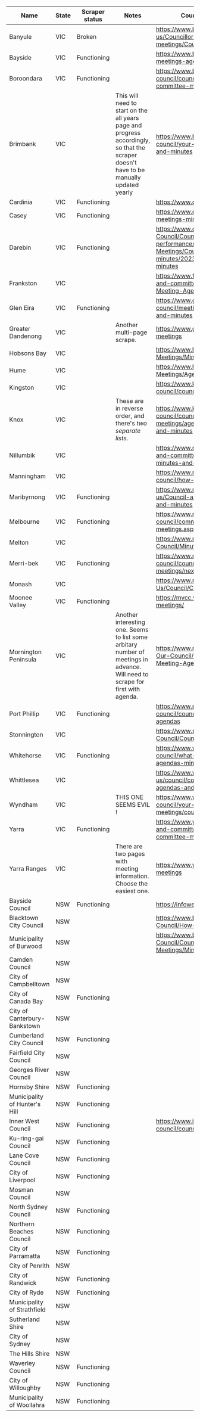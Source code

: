 | Name                          | State | Scraper status | Notes                                                                                                                                  | Council Meeting Agenda Page Link                                                                                                                                                                    | Slug                 |
| ----------------------------- | ----- | -------------- | -------------------------------------------------------------------------------------------------------------------------------------- | --------------------------------------------------------------------------------------------------------------------------------------------------------------------------------------------------- | -------------------- |
| Banyule                       | VIC   | Broken         |                                                                                                                                        | https://www.banyule.vic.gov.au/About-us/Councillors-and-Council-meetings/Council-meetings/Council-meeting-agendas-and-minutes                                                                       | banyule              |
| Bayside                       | VIC   | Functioning    |                                                                                                                                        | https://www.bayside.vic.gov.au/council/council-meetings-agendas-and-minutes                                                                                                                         | bayside_vic          |
| Boroondara                    | VIC   | Functioning    |                                                                                                                                        | https://www.boroondara.vic.gov.au/about-council/councillors-and-meetings/council-and-committee-meetings                                                                                             | boroondara           |
| Brimbank                      | VIC   |                | This will need to start on the all years page and progress accordingly, so that the scraper doesn't have to be manually updated yearly | https://www.brimbank.vic.gov.au/about-council/your-council/council-meetings/agendas-and-minutes                                                                                                     | brimbank             |
| Cardinia                      | VIC   | Functioning    |                                                                                                                                        | https://www.cardinia.vic.gov.au/meetings                                                                                                                                                            | cardinia             |
| Casey                         | VIC   | Functioning    |                                                                                                                                        | https://www.casey.vic.gov.au/access-past-meetings-minutes-agendas                                                                                                                                   | casey                |
| Darebin                       | VIC   | Functioning    |                                                                                                                                        | https://www.darebin.vic.gov.au/About-Council/Council-structure-and-performance/Council-and-Committee-Meetings/Council-meetings/Meeting-agendas-and-minutes/2023-Council-meeting-agendas-and-minutes | darebin              |
| Frankston                     | VIC   |                |                                                                                                                                        | https://www.frankston.vic.gov.au/Council/Council-and-committee-meetings/Upcoming-Council-Meeting-Agendas-2024                                                                                       | frankston            |
| Glen Eira                     | VIC   | Functioning    |                                                                                                                                        | https://www.gleneira.vic.gov.au/about-council/meetings-and-agendas/council-agendas-and-minutes                                                                                                      | glen_eira            |
| Greater Dandenong             | VIC   |                | Another multi-page scrape.                                                                                                             | https://www.greaterdandenong.vic.gov.au/council-meetings                                                                                                                                            | greater_dandenong    |
| Hobsons Bay                   | VIC   |                |                                                                                                                                        | https://www.hobsonsbay.vic.gov.au/Council/Council-Meetings/Minutes-and-Agendas                                                                                                                      | hobsons_bay          |
| Hume                          | VIC   |                |                                                                                                                                        | https://www.hume.vic.gov.au/Your-Council/Council-Meetings/Agendas-Minutes-and-Audio-Recordings                                                                                                      | hume                 |
| Kingston                      | VIC   |                |                                                                                                                                        | https://www.kingston.vic.gov.au/council/your-council/council-meetings/agendas-and-minutes                                                                                                           | kingston             |
| Knox                          | VIC   |                | These are in reverse order, and there's _two separate lists_.                                                                          | https://www.knox.vic.gov.au/our-council/councillors-and-meetings/council-meetings/agenda-and-minutes/current-agendas-and-minutes                                                                    | knox                 |
| Nillumbik                     | VIC   |                |                                                                                                                                        | https://www.nillumbik.vic.gov.au/Council/Meetings-and-committees/Council-meetings/Meeting-minutes-and-agendas                                                                                       | nillumbik            |
| Manningham                    | VIC   |                |                                                                                                                                        | https://www.manningham.vic.gov.au/about-council/how-council-works/council-meetings                                                                                                                  | manningham           |
| Maribyrnong                   | VIC   | Functioning    |                                                                                                                                        | https://www.maribyrnong.vic.gov.au/About-us/Council-and-committee-meetings/Agendas-and-minutes                                                                                                      | maribyrnong          |
| Melbourne                     | VIC   | Functioning    |                                                                                                                                        | https://www.melbourne.vic.gov.au/about-council/committees-meetings/Pages/upcoming-meetings.aspx                                                                                                     | melbourne            |
| Melton                        | VIC   |                |                                                                                                                                        | https://www.melton.vic.gov.au/Council/About-Council/Minutes-Agendas                                                                                                                                 | melton               |
| Merri-bek                     | VIC   | Functioning    |                                                                                                                                        | https://www.merri-bek.vic.gov.au/my-council/council-and-committee-meetings/council-meetings/nextcouncilmeetingagenda/#autoAnchor2                                                                   | merri_bek            |
| Monash                        | VIC   |                |                                                                                                                                        | https://www.monash.vic.gov.au/About-Us/Council/Council-Meetings/Agendas-Minutes                                                                                                                     | monash               |
| Moonee Valley                 | VIC   | Functioning    |                                                                                                                                        | https://mvcc.vic.gov.au/my-council/council-meetings/                                                                                                                                                | moonee_valley        |
| Mornington Peninsula          | VIC   |                | Another interesting one. Seems to list some arbitary number of meetings in advance. Will need to scrape for first with agenda.         | https://www.mornpen.vic.gov.au/About-Us/About-Our-Council/Council-Meetings/CouncilCommittee-Meeting-Agendas-and-Minutes                                                                             | mornington_peninsula |
| Port Phillip                  | VIC   | Functioning    |                                                                                                                                        | https://www.portphillip.vic.gov.au/about-the-council/council-meetings/2023-meetings-and-agendas                                                                                                     | port_phillip         |
| Stonnington                   | VIC   |                |                                                                                                                                        | https://www.stonnington.vic.gov.au/About/About-Council/Council-meetings/Minutes-and-agendas                                                                                                         | stonnington          |
| Whitehorse                    | VIC   | Functioning    |                                                                                                                                        | https://www.whitehorse.vic.gov.au/about-council/what-we-do/meetings/council-meeting-agendas-minutes                                                                                                 | whitehorse           |
| Whittlesea                    | VIC   |                |                                                                                                                                        | https://www.whittlesea.vic.gov.au/about-us/council/council-meetings/council-meetings-agendas-and-minutes/                                                                                           | whittlesea           |
| Wyndham                       | VIC   |                | THIS ONE SEEMS EVIL !                                                                                                                  | https://www.wyndham.vic.gov.au/about-council/your-council/council-and-committee-meetings/council-and-planning-committee-meeting                                                                     | wyndham              |
| Yarra                         | VIC   | Functioning    |                                                                                                                                        | https://www.yarracity.vic.gov.au/about-us/council-and-committee-meetings/upcoming-council-and-committee-meetings                                                                                    | yarra                |
| Yarra Ranges                  | VIC   |                | There are two pages with meeting information. Choose the easiest one.                                                                  | https://www.yarraranges.vic.gov.au/Council/Council-meetings                                                                                                                                         | yarra_ranges         |
| Bayside Council               | NSW   | Functioning    |                                                                                                                                        | https://infoweb.bayside.nsw.gov.au/?committee=1                                                                                                                                                     | bayside_nsw          |
| Blacktown City Council        | NSW   |                |                                                                                                                                        | https://www.blacktown.nsw.gov.au/About-Council/How-we-work/Business-Papers                                                                                                                          | blacktown            |
| Municipality of Burwood       | NSW   |                |                                                                                                                                        | https://www.burwood.nsw.gov.au/Our-Council/Council-and-Committee-Meetings/Minutes-and-Agendas                                                                                                       | burwood              |
| Camden Council                | NSW   |                |                                                                                                                                        |                                                                                                                                                                                                     | camden               |
| City of Campbelltown          | NSW   |                |                                                                                                                                        |                                                                                                                                                                                                     | campbelltown         |
| City of Canada Bay            | NSW   | Functioning    |                                                                                                                                        |                                                                                                                                                                                                     | canada_bay           |
| City of Canterbury-Bankstown  | NSW   |                |                                                                                                                                        |                                                                                                                                                                                                     | canterbury_blacktown |
| Cumberland City Council       | NSW   | Functioning    |                                                                                                                                        |                                                                                                                                                                                                     | cumberland           |
| Fairfield City Council        | NSW   |                |                                                                                                                                        |                                                                                                                                                                                                     | fairfield            |
| Georges River Council         | NSW   |                |                                                                                                                                        |                                                                                                                                                                                                     | georges_river        |
| Hornsby Shire                 | NSW   | Functioning    |                                                                                                                                        |                                                                                                                                                                                                     | hornsby              |
| Municipality of Hunter's Hill | NSW   | Functioning    |                                                                                                                                        |                                                                                                                                                                                                     | hunters_hill         |
| Inner West Council            | NSW   | Functioning    |                                                                                                                                        | https://www.innerwest.nsw.gov.au/about/the-council/council-meetings/current-council-meetings                                                                                                        | inner_west           |
| Ku-ring-gai Council           | NSW   | Functioning    |                                                                                                                                        |                                                                                                                                                                                                     | ku_ring_gai          |
| Lane Cove Council             | NSW   | Functioning    |                                                                                                                                        |                                                                                                                                                                                                     | lane_cove            |
| City of Liverpool             | NSW   | Functioning    |                                                                                                                                        |                                                                                                                                                                                                     | liverpool            |
| Mosman Council                | NSW   |                |                                                                                                                                        |                                                                                                                                                                                                     | mosman               |
| North Sydney Council          | NSW   | Functioning    |                                                                                                                                        |                                                                                                                                                                                                     | north_sydney         |
| Northern Beaches Council      | NSW   | Functioning    |                                                                                                                                        |                                                                                                                                                                                                     | northern_beaches     |
| City of Parramatta            | NSW   | Functioning    |                                                                                                                                        |                                                                                                                                                                                                     | parramatta           |
| City of Penrith               | NSW   |                |                                                                                                                                        |                                                                                                                                                                                                     | penrith              |
| City of Randwick              | NSW   | Functioning    |                                                                                                                                        |                                                                                                                                                                                                     | Randwick             |
| City of Ryde                  | NSW   | Functioning    |                                                                                                                                        |                                                                                                                                                                                                     | ryde                 |
| Municipality of Strathfield   | NSW   |                |                                                                                                                                        |                                                                                                                                                                                                     | strathfield          |
| Sutherland Shire              | NSW   |                |                                                                                                                                        |                                                                                                                                                                                                     | sutherland           |
| City of Sydney                | NSW   |                |                                                                                                                                        |                                                                                                                                                                                                     | sydney               |
| The Hills Shire               | NSW   |                |                                                                                                                                        |                                                                                                                                                                                                     | the_hills            |
| Waverley Council              | NSW   | Functioning    |                                                                                                                                        |                                                                                                                                                                                                     | waverley             |
| City of Willoughby            | NSW   | Functioning    |                                                                                                                                        |                                                                                                                                                                                                     | willoughby           |
| Municipality of Woollahra     | NSW   | Functioning    |                                                                                                                                        |                                                                                                                                                                                                     | woollahra            |
